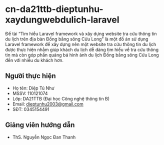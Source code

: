 # cn-da21ttb-dieptunhu-xaydungwebdulich-laravel

Đề tài “Tìm hiểu Laravel framework và xây dựng website tra cứu thông tin du lịch trên địa bàn Đồng bằng sông Cửu Long” là một đồ án sử dụng Laravel framework để xây dựng nên một website tra cứu thông tin du lịch được thực hiện nhằm giúp khách du lịch dễ dàng tìm hiểu về tra cứu thông tin mà còn góp phần quảng bá hình ảnh du lịch Đồng bằng sông Cửu Long đến với nhiều du khách hơn.

## Người thực hiện

- Họ tên: Diệp Tú Như
- MSSV: 110121074
- Lớp: DA21TTB (Đại học Công nghệ thông tin B)
- Email: dieptunhu2003@gmail.com
- SĐT: 0345154491

## Giảng viên hướng dẫn

- ThS. Nguyễn Ngọc Đan Thanh

